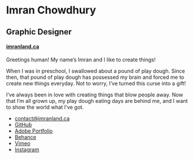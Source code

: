 # Imran Chowdhury

## Graphic Designer

#### [imranland.ca](https://imranland.ca)

Greetings human! My name’s Imran and I like to create things!

When I was in preschool, I swallowed about a pound of play dough. Since then, that pound of play dough has possessed my brain and forced me to create new things everyday. Not to worry, I’ve turned this curse into a gift!

I’ve always been in love with creating things that blow people away. Now that I’m all grown up, my play dough eating days are behind me, and I want to show the world what I’ve got.

- [contact@imranland.ca](mailto:contact@imranland.ca)
- [GitHub](https://github.com/slimranshady)
- [Adobe Portfolio](https://slimran-designs.myportfolio.com/projects)
- [Behance](https://www.behance.net/chow01055575)
- [Vimeo](https://vimeo.com/user57173112)
- [Instagram](https://www.instagram.com/slimran_shady/)
